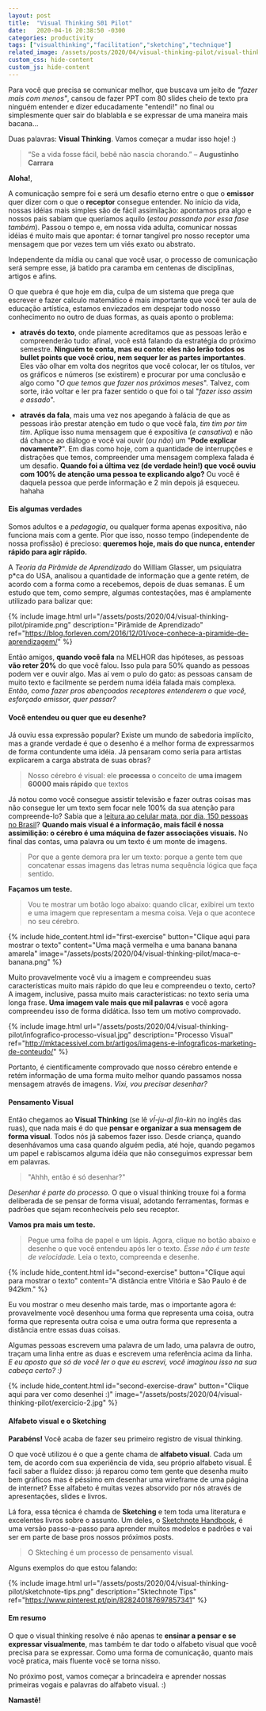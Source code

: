 ```yaml
---
layout: post
title:  "Visual Thinking S01 Pilot"
date:   2020-04-16 20:38:50 -0300
categories: productivity
tags: ["visualthinking","facilitation","sketching","technique"]
related_image: /assets/posts/2020/04/visual-thinking-pilot/visual-thinking.jpg
custom_css: hide-content
custom_js: hide-content
---
```


Para você que precisa se comunicar melhor, que buscava um jeito de _"fazer mais com menos"_, cansou de fazer PPT com 80 slides cheio de texto pra ninguém entender e dizer educadamente "entendi!" no final ou simplesmente quer sair do blablabla e se expressar de uma maneira mais bacana...

Duas palavras: **Visual Thinking**. Vamos começar a mudar isso hoje! :)

<!--more-->
> “Se a vida fosse fácil, bebê não nascia chorando.”  – __Augustinho Carrara__

**Aloha!**,

A comunicação sempre foi e será um desafio eterno entre o que o __emissor__ quer dizer com o que o __receptor__ consegue entender. No início da vida, nossas idéias mais simples são de fácil assimilação: apontamos pra algo e nossos pais sabiam que queríamos aquilo (_estou passando por essa fase também_). Passou o tempo e, em nossa vida adulta, comunicar nossas idéias é muito mais que apontar: é tornar tangível pro nosso receptor uma mensagem que por vezes tem um viés exato ou abstrato.

Independente da mídia ou canal que você usar, o processo de comunicação será sempre esse, já batido pra caramba em centenas de disciplinas, artigos e afins.

O que quebra é que hoje em dia, culpa de um sistema que prega que escrever e fazer calculo matemático é mais importante que você ter aula de educação artística, estamos enviezados em despejar todo nosso conhecimento no outro de duas formas, as quais aponto o problema:

* **através do texto**, onde piamente acreditamos que as pessoas lerão e compreenderão tudo: afinal, você está falando da estratégia do próximo semestre. __Ninguém te conta, mas eu conto: eles não lerão todos os bullet points que você criou, nem sequer ler as partes importantes__. Eles vão olhar em volta dos negritos que você colocar, ler os títulos, ver os gráficos e números (se existirem) e procurar por uma conclusão e algo como "_O que temos que fazer nos próximos meses_". Talvez, com sorte, irão voltar e ler pra fazer sentido o que foi o tal "_fazer isso assim e assado_".

* **através da fala**, mais uma vez nos apegando à falácia de que as pessoas irão prestar atenção em tudo o que você fala, _tim tim por tim tim_. Aplique isso numa mensagem que é expositiva (_e cansativa_) e não dá chance ao diálogo e você vai ouvir (_ou não_) um "__Pode explicar novamente?__". Em dias como hoje, com a quantidade de interrupções e distrações que temos, compreender uma mensagem complexa falada é um desafio. __Quando foi a última vez (de verdade hein!) que você ouviu com 100% de atenção uma pessoa te explicando algo?__ Ou você é daquela pessoa que perde informação e 2 min depois já esqueceu. hahaha

#### Eis algumas verdades
 
Somos adultos e a _pedagogia_, ou qualquer forma apenas expositiva, não funciona mais com a gente. Pior que isso, nosso tempo (independente de nossa profissão) é precioso: __queremos hoje, mais do que nunca, entender rápido para agir rápido.__

A _Teoria da Pirâmide de Aprendizado_ do William Glasser, um psiquiatra p*ca do USA, analisou a quantidade de informação que a gente retém, de acordo com a forma como a recebemos, depois de duas semanas. É um estudo que tem, como sempre, algumas contestações, mas é amplamente utilizado para balizar que:

{% include image.html url="/assets/posts/2020/04/visual-thinking-pilot/piramide.png" description="Pirâmide de Aprendizado" ref="https://blog.forleven.com/2016/12/01/voce-conhece-a-piramide-de-aprendizagem/" %}

Então amigos, __quando você fala__ na MELHOR das hipóteses, as pessoas __vão reter 20%__ do que você falou. Isso pula para 50% quando as pessoas podem ver e ouvir algo. Mas aí vem o pulo do gato: as pessoas cansam de muito texto e facilmente se perdem numa idéia falada mais complexa. _Então, como fazer pros abençoados receptores entenderem o que você, esforçado emissor, quer passar?_

#### Você entendeu ou quer que eu desenhe?

Já ouviu essa expressão popular? Existe um mundo de sabedoria implícito, mas a grande verdade é que o desenho é a melhor forma de expressarmos de forma contundente uma idéia. Já pensaram como seria para artistas explicarem a carga abstrata de suas obras?

> Nosso cérebro é visual: ele __processa__ o conceito de __uma imagem 60000 mais rápido__ que textos

Já notou como você consegue assistir televisão e fazer outras coisas mas não consegue ler um texto sem focar nele 100% da sua atenção para compreende-lo? Sabia que a [leitura ao celular mata, por dia, 150 pessoas no Brasil](https://canaltech.com.br/comportamento/celular-no-transito-mata-150-pessoas-por-dia-no-brasil-mesmo-com-o-viva-voz-114058/)? __Quando mais visual é a informação, mais fácil é nossa assimilição: o cérebro é uma máquina de fazer associações visuais.__ No final das contas, uma palavra ou um texto é um monte de imagens.

> Por que a gente demora pra ler um texto: porque a gente tem que concatenar essas imagens das letras numa sequência lógica que faça sentido.

__Façamos um teste.__

> Vou te mostrar um botão logo abaixo: quando clicar, exibirei um texto e uma imagem que representam a mesma coisa. Veja o que acontece no seu cérebro.

{% include hide_content.html id="first-exercise" button="Clique aqui para mostrar o texto" content="Uma maçã vermelha e uma banana banana amarela" image="/assets/posts/2020/04/visual-thinking-pilot/maca-e-banana.png" %}

Muito provavelmente você viu a imagem e compreendeu suas características muito mais rápido do que leu e compreendeu o texto, certo? A imagem, inclusive, passa muito mais características: no texto seria uma longa frase. __Uma imagem vale mais que mil palavras__ e você agora compreendeu isso de forma didática. Isso tem um motivo comprovado. 

{% include image.html url="/assets/posts/2020/04/visual-thinking-pilot/infografico-processo-visual.jpg" description="Processo Visual" ref="http://mktacessivel.com.br/artigos/imagens-e-infograficos-marketing-de-conteudo/" %}

Portanto, é cientificamente comprovado que nosso cérebro entende e retém informação de uma forma muito melhor quando passamos nossa mensagem através de imagens. _Vixi, vou precisar desenhar?_

#### Pensamento Visual

Então chegamos ao __Visual Thinking__ (se lê _vÍ-ju-al fin-kin_ no inglês das ruas), que nada mais é do que __pensar e organizar a sua mensagem de forma visual__. Todos nós já sabemos fazer isso. Desde criança, quando desenhávamos uma casa quando alguém pedia, até hoje, quando pegamos um papel e rabiscamos alguma idéia que não conseguimos expressar bem em palavras.

> "Ahhh, então é só desenhar?"

_Desenhar é parte do processo._ O que o visual thinking trouxe foi a forma deliberada de se pensar de forma visual, adotando ferramentas, formas e padrões que sejam reconhecíveis pelo seu receptor. 

__Vamos pra mais um teste.__

> Pegue uma folha de papel e um lápis. Agora, clique no botão abaixo e desenhe o que você entendeu após ler o texto. _Esse não é um teste de velocidade._ Leia o texto, compreenda e desenhe.

{% include hide_content.html id="second-exercise" button="Clique aqui para mostrar o texto" content="A distância entre Vitória e São Paulo é de 942km." %}

Eu vou mostrar o meu desenho mais tarde, mas o importante agora é: provavelmente você desenhou uma forma que representa uma coisa, outra forma que representa outra coisa e uma outra forma que representa a distância entre essas duas coisas.

Algumas pessoas escrevem uma palavra de um lado, uma palavra de outro, traçam uma linha entre as duas e escrevem uma referência acima da linha. _E eu aposto que só de você ler o que eu escrevi, você imaginou isso na sua cabeça certo? :)_

{% include hide_content.html id="second-exercise-draw" button="Clique aqui para ver como desenhei :)" image="/assets/posts/2020/04/visual-thinking-pilot/exercicio-2.jpg" %}

#### Alfabeto visual e o Sketching

__Parabéns!__ Você acaba de fazer seu primeiro registro de visual thinking.

O que você utilizou é o que a gente chama de __alfabeto visual__. Cada um tem, de acordo com sua experiência de vida, seu próprio alfabeto visual. É facil saber a fluídez disso: já reparou como tem gente que desenha muito bem gráficos mas é péssimo em desenhar uma wireframe de uma página de internet? Esse alfabeto é muitas vezes absorvido por nós através de apresentações, slides e livros.

Lá fora, essa técnica é chamda de __Sketching__ e tem toda uma literatura e excelentes livros sobre o assunto. Um deles, o [Sketchnote Handbook](https://www.amazon.com.br/Sketchnote-Handbook-Illustrated-Visual-Taking/dp/0321857895/ref=asc_df_0321857895/?tag=googleshopp00-20&linkCode=df0&hvadid=379693121961&hvpos=&hvnetw=g&hvrand=5773454232861466462&hvpone=&hvptwo=&hvqmt=&hvdev=c&hvdvcmdl=&hvlocint=&hvlocphy=1001549&hvtargid=pla-454389960652&psc=1), é uma versão passo-a-passo para aprender muitos modelos e padrões e vai ser em parte de base pros nossos próximos posts.

> O Skteching é um processo de pensamento visual.

Alguns exemplos do que estou falando:

{% include image.html url="/assets/posts/2020/04/visual-thinking-pilot/sketchnote-tips.png" description="Sktechnote Tips" ref="https://www.pinterest.pt/pin/828240187697857341" %}

#### Em resumo 

O que o visual thinking resolve é não apenas te __ensinar a pensar e se expressar visualmente__, mas também te dar todo o alfabeto visual que você precisa para se expressar. Como uma forma de comunicação, quanto mais você pratica, mais fluente você se torna nisso.

No próximo post, vamos começar a brincadeira e aprender nossas primeiras vogais e palavras do alfabeto visual. :)

__Namastê!__
